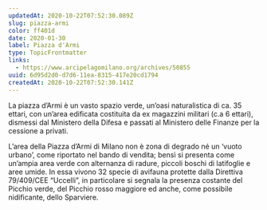 ```yaml
---
updatedAt: 2020-10-22T07:52:30.089Z
slug: piazza-armi
color: ff401d
date: 2020-01-30
label: Piazza d'Armi
type: TopicFrontmatter
links:
  - https://www.arcipelagomilano.org/archives/50855
uuid: 6d95d2d0-d7d6-11ea-8315-417e20cd1794
createdAt: 2020-10-22T07:52:30.141Z
---
```


La piazza d’Armi è un vasto spazio verde, un’oasi naturalistica di ca. 35 ettari, con un’area edificata costituita da ex magazzini militari (c.a 6 ettari), dismessi dal Ministero della Difesa e passati al Ministero delle Finanze per la cessione a privati.

L’area della Piazza d’Armi di Milano non è zona di degrado né un ‘vuoto urbano’, come riportato nel bando di vendita; bensì si presenta come un’ampia area verde con alternanza di radure, piccoli boschi di latifoglie e aree umide. In essa vivono 32 specie di avifauna protette dalla Direttiva 79/409/CEE “Uccelli”, in particolare si segnala la presenza costante del Picchio verde, del Picchio rosso maggiore ed anche, come possibile nidificante, dello Sparviere.
